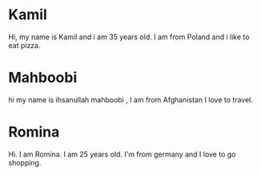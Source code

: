 

# Kamil
Hi, my name is Kamil and i am 35 years old. I am from Poland and i like to eat pizza.


# Mahboobi

hi my name is ihsanullah mahboobi , I am from Afghanistan  I love to travel.


# Romina
Hi. I am Romina. I am 25 years old. I'm from germany and I love to go shopping.

